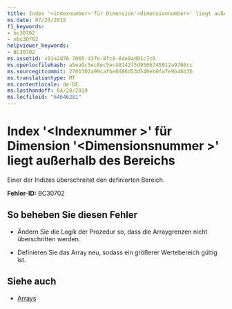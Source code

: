 ```yaml
---
title: Index '<indexnumber>'für Dimension'<dimensionnumber>' liegt außerhalb des Bereichs
ms.date: 07/20/2015
f1_keywords:
- bc30702
- vbc30702
helpviewer_keywords:
- BC30702
ms.assetid: c81a2d76-7065-437e-8fc8-84e8ad01c7c6
ms.openlocfilehash: a5ea9c5ec8ec5ec48142f5d9566745912a9766cc
ms.sourcegitcommit: 2701302a99cafbe0d86d53d540eb0fa7e9b46b36
ms.translationtype: MT
ms.contentlocale: de-DE
ms.lasthandoff: 04/28/2019
ms.locfileid: "64646281"
---
```

# <a name="index-indexnumber-for-dimension-dimensionnumber-is-out-of-range"></a>Index '\<Indexnummer >' für Dimension '\<Dimensionsnummer >' liegt außerhalb des Bereichs
Einer der Indizes überschreitet den definierten Bereich.  
  
 **Fehler-ID:** BC30702  
  
## <a name="to-correct-this-error"></a>So beheben Sie diesen Fehler  
  
- Ändern Sie die Logik der Prozedur so, dass die Arraygrenzen nicht überschritten werden.  
  
- Definieren Sie das Array neu, sodass ein größerer Wertebereich gültig ist.  
  
## <a name="see-also"></a>Siehe auch

- [Arrays](../../visual-basic/programming-guide/language-features/arrays/index.md)
